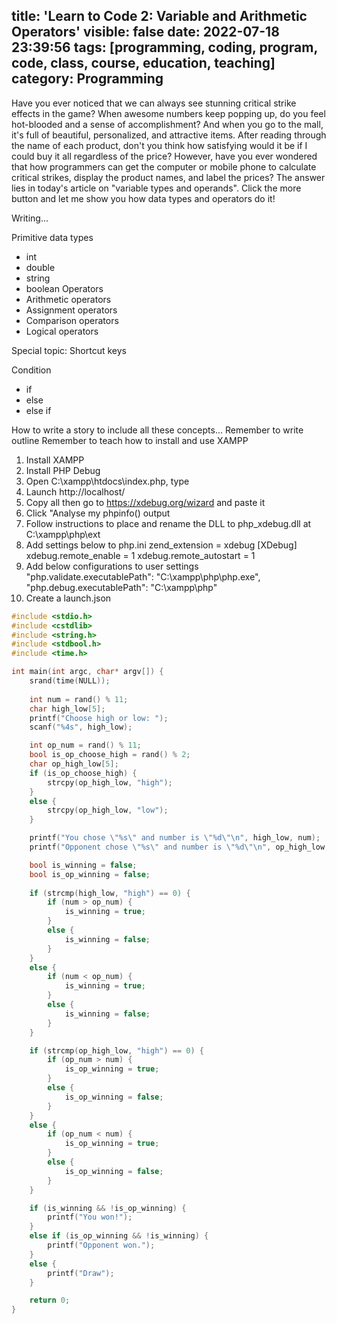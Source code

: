 title: 'Learn to Code 2: Variable and Arithmetic Operators'
visible: false
date: 2022-07-18 23:39:56
tags: [programming, coding, program, code, class, course, education, teaching]
category: Programming
---

Have you ever noticed that we can always see stunning critical strike effects in the game?
When awesome numbers keep popping up, do you feel hot-blooded and a sense of accomplishment? And when you go to the mall, it's full of beautiful, personalized, and attractive items. After reading through the name of each product, don't you think how satisfying would it be if I could buy it all regardless of the price? However, have you ever wondered that how programmers can get the computer or mobile phone to calculate critical strikes, display the product names, and label the prices?
The answer lies in today's article on "variable types and operands". Click the more button and let me show you how data types and operators do it!

<!--more-->

Writing...

Primitive data types
- int
- double
- string
- boolean
Operators
- Arithmetic operators
- Assignment operators
- Comparison operators
- Logical operators

Special topic: Shortcut keys

Condition
- if
- else
- else if

How to write a story to include all these concepts...
Remember to write outline
Remember to teach how to install and use XAMPP
1. Install XAMPP
2. Install PHP Debug
3. Open C:\xampp\htdocs\index.php, type <?php phpinfo(); ?>
4. Launch http://localhost/
5. Copy all then go to https://xdebug.org/wizard and paste it
6. Click "Analyse my phpinfo() output
7. Follow instructions to place and rename the DLL to php_xdebug.dll at C:\xampp\php\ext
8. Add settings below to php.ini
    zend_extension = xdebug
    [XDebug]
    xdebug.remote_enable = 1
    xdebug.remote_autostart = 1
9. Add below configurations to user settings
    "php.validate.executablePath": "C:\\xampp\\php\\php.exe",
    "php.debug.executablePath": "C:\\xampp\\php"
10.  Create a launch.json

```c
#include <stdio.h>
#include <cstdlib>
#include <string.h>
#include <stdbool.h>
#include <time.h>

int main(int argc, char* argv[]) {
    srand(time(NULL));
    
    int num = rand() % 11;
    char high_low[5];
    printf("Choose high or low: ");
    scanf("%4s", high_low);

    int op_num = rand() % 11;
    bool is_op_choose_high = rand() % 2;
    char op_high_low[5];
    if (is_op_choose_high) {
        strcpy(op_high_low, "high");
    }
    else {
        strcpy(op_high_low, "low");
    }

    printf("You chose \"%s\" and number is \"%d\"\n", high_low, num);
    printf("Opponent chose \"%s\" and number is \"%d\"\n", op_high_low, op_num);

    bool is_winning = false;
    bool is_op_winning = false;
    
    if (strcmp(high_low, "high") == 0) {
        if (num > op_num) {
            is_winning = true;            
        }
        else {
            is_winning = false;
        }
    }
    else {
        if (num < op_num) {
            is_winning = true;        
        }
        else {
            is_winning = false;
        }
    }

    if (strcmp(op_high_low, "high") == 0) {
        if (op_num > num) {
            is_op_winning = true;
        }
        else {
            is_op_winning = false;
        }
    }
    else {
        if (op_num < num) {
            is_op_winning = true;
        }
        else {
            is_op_winning = false;
        }
    }

    if (is_winning && !is_op_winning) {
        printf("You won!");
    }
    else if (is_op_winning && !is_winning) {
        printf("Opponent won.");
    }
    else {
        printf("Draw");
    }

    return 0;
}
```